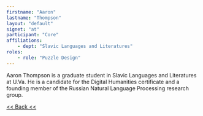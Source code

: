 ```yaml
---
firstname: "Aaron"
lastname: "Thompson"
layout: "default"
signet: "at"
participant: "Core"
affiliations: 
    - dept: "Slavic Languages and Literatures"
roles: 
    - role: "Puzzle Design"
---
```


Aaron Thompson is a graduate student in Slavic Languages and Literatures at U.Va. He is a candidate for the Digital Humanities certificate and a founding member of the Russian Natural Language Processing research group.

[<< Back <<](../people.html)